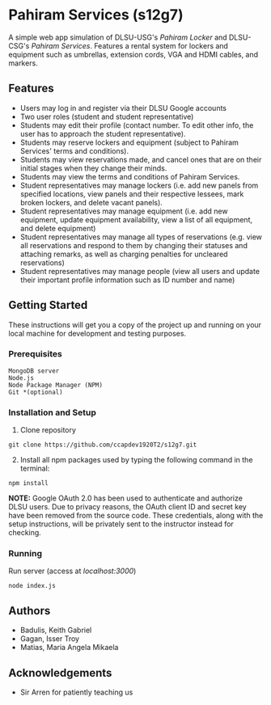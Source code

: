 # Pahiram Services (s12g7)

A simple web app simulation of DLSU-USG's *Pahiram Locker* and DLSU-CSG's *Pahiram Services*. Features a rental system for lockers and equipment such as umbrellas, extension cords, VGA and HDMI cables, and markers. 

## Features
* Users may log in and register via their DLSU Google accounts
* Two user roles (student and student representative)
* Students may edit their profile (contact number. To edit other info, the user has to approach the student representative).
* Students may reserve lockers and equipment (subject to Pahiram Services' terms and conditions).
* Students may view reservations made, and cancel ones that are on their initial stages when they change their minds.
* Students may view the terms and conditions of Pahiram Services.
* Student representatives may manage lockers (i.e. add new panels from specified locations, view panels and their respective lessees, mark broken lockers, and delete vacant panels).
* Student representatives may manage equipment (i.e. add new equipment, update equipment availability, view a list of all equipment, and delete equipment)
* Student representatives may manage all types of reservations (e.g. view all reservations and respond to them by changing their statuses and attaching remarks, as well as charging penalties for uncleared reservations)
* Student representatives may manage people (view all users and update their important profile information such as ID number and name)

## Getting Started
These instructions will get you a copy of the project up and running on your local machine for development and testing purposes.

### Prerequisites
```
MongoDB server
Node.js
Node Package Manager (NPM)
Git *(optional)
```
### Installation and Setup
1. Clone repository
```
git clone https://github.com/ccapdev1920T2/s12g7.git
```
2. Install all npm packages used by typing the following command in the terminal:
```
npm install
```
**NOTE:** Google OAuth 2.0 has been used to authenticate and authorize DLSU users. Due to privacy reasons, the OAuth client ID and secret key have been removed from the source code. These credentials, along with the setup instructions, will be privately sent to the instructor instead for checking.
### Running
Run server (access at *localhost:3000*)
```
node index.js
```
## Authors
- Badulis, Keith Gabriel
- Gagan, Isser Troy
- Matias, Maria Angela Mikaela

## Acknowledgements
- Sir Arren for patiently teaching us
